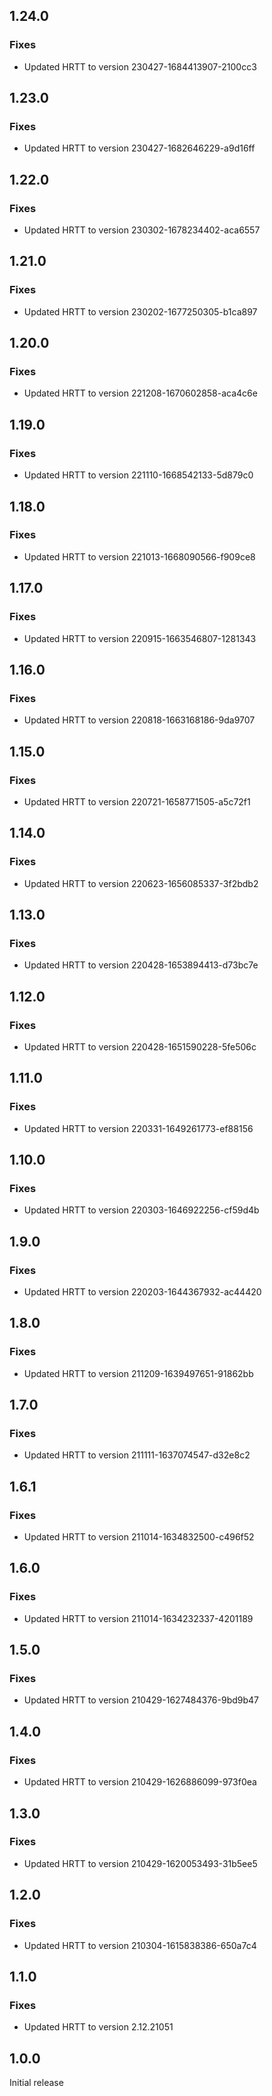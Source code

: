 ## 1.24.0

### Fixes
- Updated HRTT to version 230427-1684413907-2100cc3

## 1.23.0

### Fixes
- Updated HRTT to version 230427-1682646229-a9d16ff

## 1.22.0

### Fixes
- Updated HRTT to version 230302-1678234402-aca6557

## 1.21.0

### Fixes
- Updated HRTT to version 230202-1677250305-b1ca897

## 1.20.0

### Fixes
- Updated HRTT to version 221208-1670602858-aca4c6e

## 1.19.0

### Fixes
- Updated HRTT to version 221110-1668542133-5d879c0

## 1.18.0

### Fixes
- Updated HRTT to version 221013-1668090566-f909ce8

## 1.17.0

### Fixes
- Updated HRTT to version 220915-1663546807-1281343

## 1.16.0

### Fixes
- Updated HRTT to version 220818-1663168186-9da9707

## 1.15.0

### Fixes
- Updated HRTT to version 220721-1658771505-a5c72f1

## 1.14.0

### Fixes
- Updated HRTT to version 220623-1656085337-3f2bdb2

## 1.13.0

### Fixes
- Updated HRTT to version 220428-1653894413-d73bc7e

## 1.12.0

### Fixes
- Updated HRTT to version 220428-1651590228-5fe506c

## 1.11.0

### Fixes
- Updated HRTT to version 220331-1649261773-ef88156

## 1.10.0

### Fixes
- Updated HRTT to version 220303-1646922256-cf59d4b

## 1.9.0

### Fixes
- Updated HRTT to version 220203-1644367932-ac44420

## 1.8.0

### Fixes
- Updated HRTT to version 211209-1639497651-91862bb

## 1.7.0

### Fixes
- Updated HRTT to version 211111-1637074547-d32e8c2

## 1.6.1

### Fixes
- Updated HRTT to version 211014-1634832500-c496f52

## 1.6.0

### Fixes
- Updated HRTT to version 211014-1634232337-4201189

## 1.5.0

### Fixes
- Updated HRTT to version 210429-1627484376-9bd9b47

## 1.4.0

### Fixes
- Updated HRTT to version 210429-1626886099-973f0ea

## 1.3.0

### Fixes
- Updated HRTT to version 210429-1620053493-31b5ee5

## 1.2.0

### Fixes
- Updated HRTT to version 210304-1615838386-650a7c4

## 1.1.0

### Fixes
- Updated HRTT to version 2.12.21051

## 1.0.0

Initial release